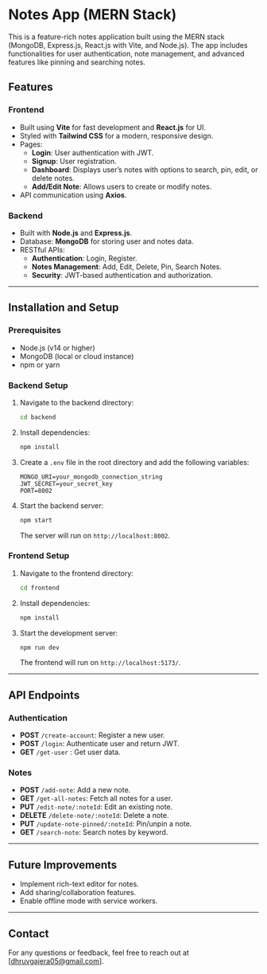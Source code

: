 # Notes App (MERN Stack)

This is a feature-rich notes application built using the MERN stack (MongoDB, Express.js, React.js with Vite, and Node.js). The app includes functionalities for user authentication, note management, and advanced features like pinning and searching notes.

## Features

### Frontend

- Built using **Vite** for fast development and **React.js** for UI.
- Styled with **Tailwind CSS** for a modern, responsive design.
- Pages:
  - **Login**: User authentication with JWT.
  - **Signup**: User registration.
  - **Dashboard**: Displays user’s notes with options to search, pin, edit, or delete notes.
  - **Add/Edit Note**: Allows users to create or modify notes.
- API communication using **Axios**.

### Backend

- Built with **Node.js** and **Express.js**.
- Database: **MongoDB** for storing user and notes data.
- RESTful APIs:
  - **Authentication**: Login, Register.
  - **Notes Management**: Add, Edit, Delete, Pin, Search Notes.
  - **Security**: JWT-based authentication and authorization.

---

## Installation and Setup

### Prerequisites

- Node.js (v14 or higher)
- MongoDB (local or cloud instance)
- npm or yarn

### Backend Setup

1. Navigate to the backend directory:
   ```bash
   cd backend
   ```
2. Install dependencies:
   ```bash
   npm install
   ```
3. Create a `.env` file in the root directory and add the following variables:
   ```env
   MONGO_URI=your_mongodb_connection_string
   JWT_SECRET=your_secret_key
   PORT=8002
   ```
4. Start the backend server:
   ```bash
   npm start
   ```
   The server will run on `http://localhost:8002`.

### Frontend Setup

1. Navigate to the frontend directory:
   ```bash
   cd frontend
   ```
2. Install dependencies:
   ```bash
   npm install
   ```
3. Start the development server:
   ```bash
   npm run dev
   ```
   The frontend will run on `http://localhost:5173/`.

---

## API Endpoints

### Authentication

- **POST** `/create-account`: Register a new user.
- **POST** `/login`: Authenticate user and return JWT.
- **GET** `/get-user` : Get user data.

### Notes

- **POST** `/add-note`: Add a new note.
- **GET** `/get-all-notes`: Fetch all notes for a user.
- **PUT** `/edit-note/:noteId`: Edit an existing note.
- **DELETE** `/delete-note/:noteId`: Delete a note.
- **PUT** `/update-note-pinned/:noteId`: Pin/unpin a note.
- **GET** `/search-note`: Search notes by keyword.

---

## Future Improvements

- Implement rich-text editor for notes.
- Add sharing/collaboration features.
- Enable offline mode with service workers.

---

## Contact

For any questions or feedback, feel free to reach out at [dhruvgajera05@gmail.com].
